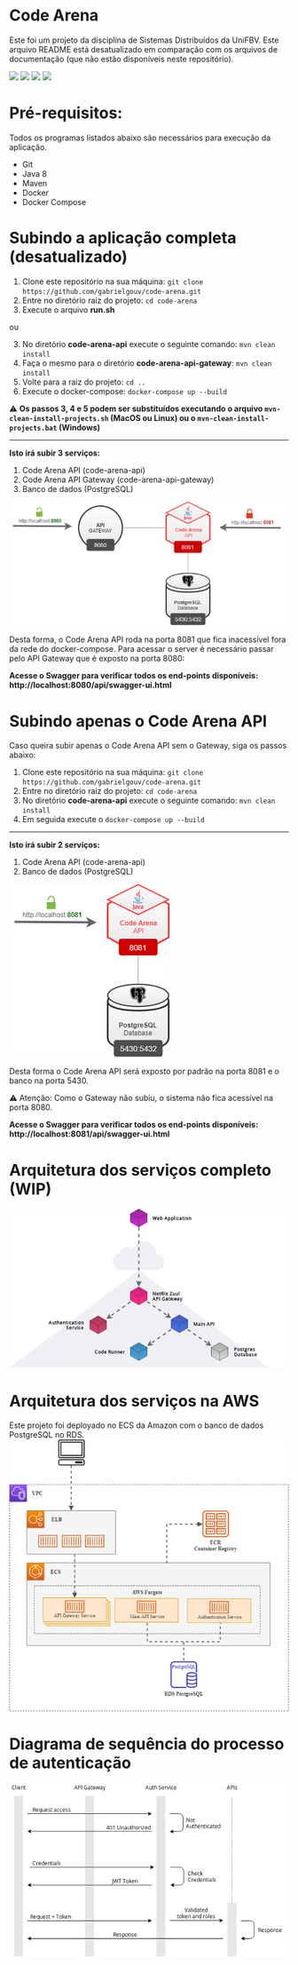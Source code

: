 # Code Arena

Este foi um projeto da disciplina de Sistemas Distribuídos da UniFBV. Este arquivo README está desatualizado em comparação com os arquivos de documentação (que não estão disponíveis neste repositório).

![](https://github.com/gabrielgouv/code-arena/workflows/Build%20all%20services/badge.svg) ![](https://github.com/gabrielgouv/code-arena/workflows/Build%20code-arena-api/badge.svg) ![](https://github.com/gabrielgouv/code-arena/workflows/Build%20code-arena-api-gateway/badge.svg) ![](https://github.com/gabrielgouv/code-arena/workflows/Build%20code-arena-auth/badge.svg)

# Pré-requisitos:

Todos os programas listados abaixo são necessários para execução da aplicação.

- Git
- Java 8
- Maven
- Docker
- Docker Compose

# Subindo a aplicação completa (desatualizado)

1. Clone este repositório na sua máquina: `git clone https://github.com/gabrielgouv/code-arena.git`
2. Entre no diretório raiz do projeto: `cd code-arena`
3. Execute o arquivo **run.sh**

ou

3. No diretório **code-arena-api** execute o seguinte comando: `mvn clean install`
4. Faça o mesmo para o diretório **code-arena-api-gateway**: `mvn clean install`
5. Volte para a raiz do projeto: `cd ..`
6. Execute o docker-compose: `docker-compose up --build`

⚠️ **Os passos 3, 4 e 5 podem ser substituídos executando o arquivo `mvn-clean-install-projects.sh` (MacOS ou Linux) ou o `mvn-clean-install-projects.bat` (Windows)**

---------

**Isto irá subir 3 serviços:**
1. Code Arena API (code-arena-api)
2. Code Arena API Gateway (code-arena-api-gateway)
3. Banco de dados (PostgreSQL)

![Arquitetura 3 serviços](https://github.com/gabrielgouv/code-arena/blob/master/code-arena-docs/arch_v2_api_db_gateway.png?raw=true)


Desta forma, o Code Arena API roda na porta 8081 que fica inacessível fora da rede do docker-compose. Para acessar o server é necessário passar pelo API Gateway que é exposto na porta 8080:

**Acesse o Swagger para verificar todos os end-points disponíveis: http://localhost:8080/api/swagger-ui.html**

# Subindo apenas o Code Arena API

Caso queira subir apenas o Code Arena API sem o Gateway, siga os passos abaixo:

1. Clone este repositório na sua máquina: `git clone https://github.com/gabrielgouv/code-arena.git`
2. Entre no diretório raiz do projeto: `cd code-arena`
3. No diretório **code-arena-api** execute o seguinte comando: `mvn clean install`
4. Em seguida execute o `docker-compose up --build`

---------

**Isto irá subir 2 serviços:**
1. Code Arena API (code-arena-api)
2. Banco de dados (PostgreSQL)

![Arquitetura 2 serviços](https://github.com/gabrielgouv/code-arena/blob/master/code-arena-docs/arch_v2_api_db.png?raw=true)


Desta forma o Code Arena API será exposto por padrão na porta 8081 e o banco na porta 5430.

⚠️ Atenção: Como o Gateway não subiu, o sistema não fica acessível na porta 8080.

**Acesse o Swagger para verificar todos os end-points disponíveis: http://localhost:8081/api/swagger-ui.html**

# Arquitetura dos serviços completo (WIP)

![Arquitetura completa](/code-arena-docs/arch_v3_full.png?raw=true)

# Arquitetura dos serviços na AWS
Este projeto foi deployado no ECS da Amazon com o banco de dados PostgreSQL no RDS.
![Arquitetura AWS](/code-arena-docs/arq_aws.png?raw=true)

# Diagrama de sequência do processo de autenticação
![Diagrama autenticação](/code-arena-docs/diag_seq_auth.png?raw=true)


